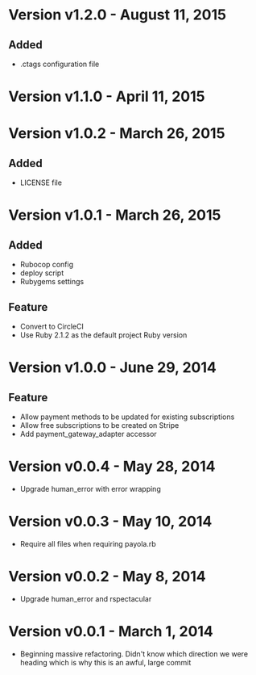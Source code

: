 Version v1.2.0 - August 11, 2015
================================================================================

Added
--------------------------------------------------------------------------------
  * .ctags configuration file

Version v1.1.0 - April 11, 2015
================================================================================

Version v1.0.2 - March 26, 2015
================================================================================

Added
--------------------------------------------------------------------------------
  * LICENSE file

Version v1.0.1 - March 26, 2015
================================================================================

Added
--------------------------------------------------------------------------------
  * Rubocop config
  * deploy script
  * Rubygems settings

Feature
--------------------------------------------------------------------------------
  * Convert to CircleCI
  * Use Ruby 2.1.2 as the default project Ruby version

Version v1.0.0 - June 29, 2014
================================================================================

Feature
--------------------------------------------------------------------------------
  * Allow payment methods to be updated for existing subscriptions
  * Allow free subscriptions to be created on Stripe
  * Add payment_gateway_adapter accessor

Version v0.0.4 - May 28, 2014
================================================================================

  * Upgrade human_error with error wrapping

Version v0.0.3 - May 10, 2014
================================================================================

  * Require all files when requiring payola.rb

Version v0.0.2 - May 8, 2014
================================================================================

  * Upgrade human_error and rspectacular

Version v0.0.1 - March 1, 2014
================================================================================

  * Beginning massive refactoring. Didn't know which direction we were heading
    which is why this is an awful, large commit

